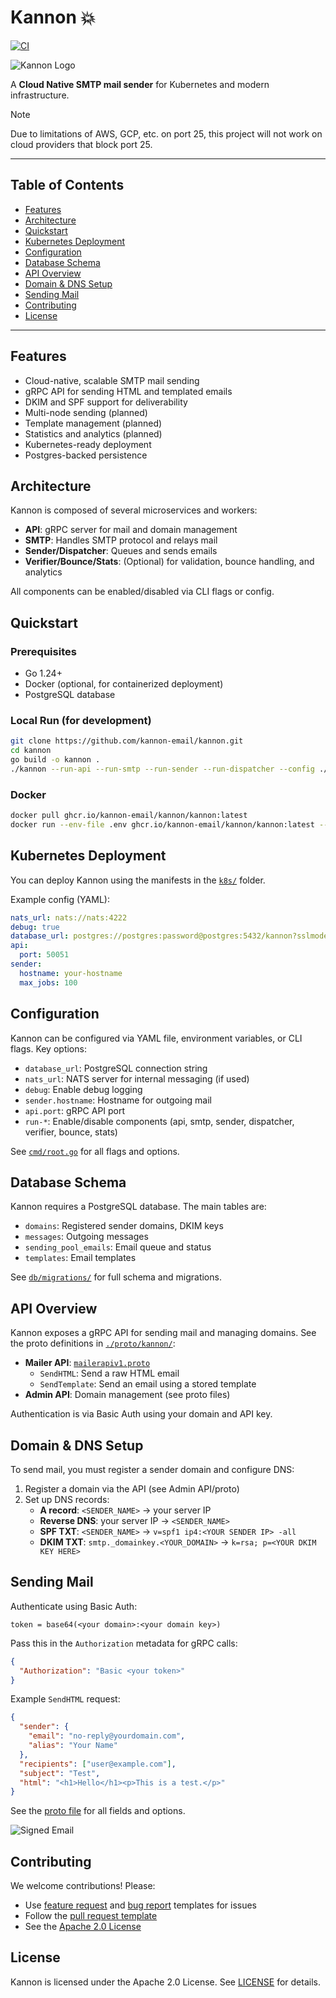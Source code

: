 # Kannon 💥

[![CI](https://github.com/gyozatech/kannon/actions/workflows/ci.yaml/badge.svg?branch=main)](https://github.com/gyozatech/kannon/actions/workflows/ci.yaml)

![Kannon Logo](assets/kannonlogo.png?raw=true)

A **Cloud Native SMTP mail sender** for Kubernetes and modern infrastructure.

> [!NOTE]
> Due to limitations of AWS, GCP, etc. on port 25, this project will not work on cloud providers that block port 25.

---

## Table of Contents

- [Features](#features)
- [Architecture](#architecture)
- [Quickstart](#quickstart)
- [Kubernetes Deployment](#kubernetes-deployment)
- [Configuration](#configuration)
- [Database Schema](#database-schema)
- [API Overview](#api-overview)
- [Domain & DNS Setup](#domain--dns-setup)
- [Sending Mail](#sending-mail)
- [Contributing](#contributing)
- [License](#license)

---

## Features

- Cloud-native, scalable SMTP mail sending
- gRPC API for sending HTML and templated emails
- DKIM and SPF support for deliverability
- Multi-node sending (planned)
- Template management (planned)
- Statistics and analytics (planned)
- Kubernetes-ready deployment
- Postgres-backed persistence

## Architecture

Kannon is composed of several microservices and workers:

- **API**: gRPC server for mail and domain management
- **SMTP**: Handles SMTP protocol and relays mail
- **Sender/Dispatcher**: Queues and sends emails
- **Verifier/Bounce/Stats**: (Optional) for validation, bounce handling, and analytics

All components can be enabled/disabled via CLI flags or config.

## Quickstart

### Prerequisites

- Go 1.24+
- Docker (optional, for containerized deployment)
- PostgreSQL database

### Local Run (for development)

```sh
git clone https://github.com/kannon-email/kannon.git
cd kannon
go build -o kannon .
./kannon --run-api --run-smtp --run-sender --run-dispatcher --config ./config.yaml
```

### Docker

```sh
docker pull ghcr.io/kannon-email/kannon/kannon:latest
docker run --env-file .env ghcr.io/kannon-email/kannon/kannon:latest --run-api --run-smtp --run-sender --run-dispatcher --config /etc/kannon/config.yaml
```

## Kubernetes Deployment

You can deploy Kannon using the manifests in the [`k8s/`](./k8s/deployment.yaml) folder.

Example config (YAML):

```yaml
nats_url: nats://nats:4222
debug: true
database_url: postgres://postgres:password@postgres:5432/kannon?sslmode=disable
api:
  port: 50051
sender:
  hostname: your-hostname
  max_jobs: 100
```

## Configuration

Kannon can be configured via YAML file, environment variables, or CLI flags. Key options:

- `database_url`: PostgreSQL connection string
- `nats_url`: NATS server for internal messaging (if used)
- `debug`: Enable debug logging
- `sender.hostname`: Hostname for outgoing mail
- `api.port`: gRPC API port
- `run-*`: Enable/disable components (api, smtp, sender, dispatcher, verifier, bounce, stats)

See [`cmd/root.go`](./cmd/root.go) for all flags and options.

## Database Schema

Kannon requires a PostgreSQL database. The main tables are:

- `domains`: Registered sender domains, DKIM keys
- `messages`: Outgoing messages
- `sending_pool_emails`: Email queue and status
- `templates`: Email templates

See [`db/migrations/`](./db/migrations/) for full schema and migrations.

## API Overview

Kannon exposes a gRPC API for sending mail and managing domains. See the proto definitions in [`./proto/kannon/`](./proto/kannon/):

- **Mailer API**: [`mailerapiv1.proto`](./proto/kannon/mailer/apiv1/mailerapiv1.proto)
  - `SendHTML`: Send a raw HTML email
  - `SendTemplate`: Send an email using a stored template
- **Admin API**: Domain management (see proto files)

Authentication is via Basic Auth using your domain and API key.

## Domain & DNS Setup

To send mail, you must register a sender domain and configure DNS:

1. Register a domain via the API (see Admin API/proto)
2. Set up DNS records:
   - **A record**: `<SENDER_NAME>` → your server IP
   - **Reverse DNS**: your server IP → `<SENDER_NAME>`
   - **SPF TXT**: `<SENDER_NAME>` → `v=spf1 ip4:<YOUR SENDER IP> -all`
   - **DKIM TXT**: `smtp._domainkey.<YOUR_DOMAIN>` → `k=rsa; p=<YOUR DKIM KEY HERE>`

## Sending Mail

Authenticate using Basic Auth:

```
token = base64(<your domain>:<your domain key>)
```

Pass this in the `Authorization` metadata for gRPC calls:

```json
{
  "Authorization": "Basic <your token>"
}
```

Example `SendHTML` request:

```json
{
  "sender": {
    "email": "no-reply@yourdomain.com",
    "alias": "Your Name"
  },
  "recipients": ["user@example.com"],
  "subject": "Test",
  "html": "<h1>Hello</h1><p>This is a test.</p>"
}
```

See the [proto file](./proto/kannon/mailer/apiv1/mailerapiv1.proto) for all fields and options.

![Signed Email](assets/email-sign.png)

## Contributing

We welcome contributions! Please:

- Use [feature request](.github/ISSUE_TEMPLATE/feature_request.md) and [bug report](.github/ISSUE_TEMPLATE/bug_report.md) templates for issues
- Follow the [pull request template](.github/PULL_REQUEST_TEMPLATE.md)
- See the [Apache 2.0 License](./LICENSE)

## License

Kannon is licensed under the Apache 2.0 License. See [LICENSE](./LICENSE) for details.
